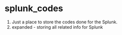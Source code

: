 # splunk_codes

1. Just a place to store the codes done for the Splunk.
2. expanded - storing all related info for Splunk
